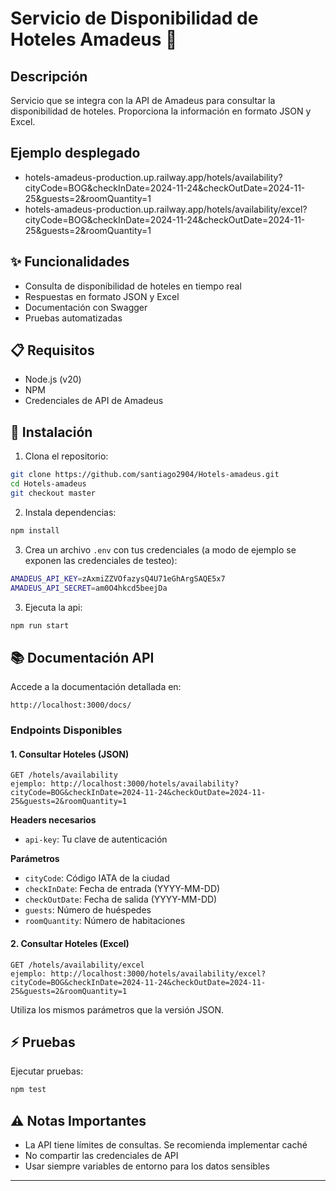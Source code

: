 # Servicio de Disponibilidad de Hoteles Amadeus 🏨

## Descripción
Servicio que se integra con la API de Amadeus para consultar la disponibilidad de hoteles. Proporciona la información en formato JSON y Excel.


## Ejemplo desplegado
- hotels-amadeus-production.up.railway.app/hotels/availability?cityCode=BOG&checkInDate=2024-11-24&checkOutDate=2024-11-25&guests=2&roomQuantity=1
- hotels-amadeus-production.up.railway.app/hotels/availability/excel?cityCode=BOG&checkInDate=2024-11-24&checkOutDate=2024-11-25&guests=2&roomQuantity=1

## ✨ Funcionalidades
- Consulta de disponibilidad de hoteles en tiempo real
- Respuestas en formato JSON y Excel
- Documentación con Swagger
- Pruebas automatizadas

## 📋 Requisitos
- Node.js (v20)
- NPM
- Credenciales de API de Amadeus

## 🚀 Instalación

1. Clona el repositorio:
```bash
git clone https://github.com/santiago2904/Hotels-amadeus.git
cd Hotels-amadeus
git checkout master
```

2. Instala dependencias:
```bash
npm install
```

3. Crea un archivo `.env` con tus credenciales (a modo de ejemplo se exponen las credenciales de testeo):
```bash
AMADEUS_API_KEY=zAxmiZZVOfazysQ4U71eGhArgSAQE5x7
AMADEUS_API_SECRET=am0O4hkcd5beejDa
```


3. Ejecuta la api:
```bash
npm run start
```

## 📚 Documentación API

Accede a la documentación detallada en:
```
http://localhost:3000/docs/
```

### Endpoints Disponibles

#### 1. Consultar Hoteles (JSON)
```http
GET /hotels/availability
ejemplo: http://localhost:3000/hotels/availability?cityCode=BOG&checkInDate=2024-11-24&checkOutDate=2024-11-25&guests=2&roomQuantity=1
```

**Headers necesarios**
- `api-key`: Tu clave de autenticación

**Parámetros**
- `cityCode`: Código IATA de la ciudad
- `checkInDate`: Fecha de entrada (YYYY-MM-DD)
- `checkOutDate`: Fecha de salida (YYYY-MM-DD)
- `guests`: Número de huéspedes
- `roomQuantity`: Número de habitaciones

#### 2. Consultar Hoteles (Excel)
```http
GET /hotels/availability/excel
ejemplo: http://localhost:3000/hotels/availability/excel?cityCode=BOG&checkInDate=2024-11-24&checkOutDate=2024-11-25&guests=2&roomQuantity=1
```
Utiliza los mismos parámetros que la versión JSON.

## ⚡ Pruebas

Ejecutar pruebas:
```bash
npm test
```

## ⚠️ Notas Importantes
- La API tiene límites de consultas. Se recomienda implementar caché
- No compartir las credenciales de API
- Usar siempre variables de entorno para los datos sensibles

---



